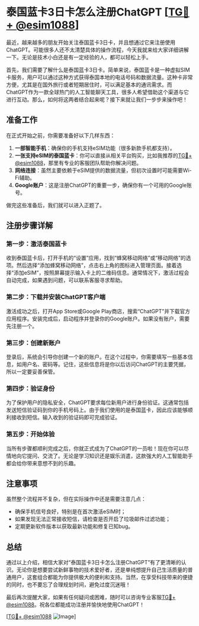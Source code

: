 # 泰国蓝卡3日卡怎么注册ChatGPT [[TG💪+ @esim1088](https://t.me/s/esim1088)]

最近，越来越多的朋友开始关注泰国蓝卡3日卡，并且想通过它来注册使用ChatGPT。可能很多人还不太清楚具体的操作流程，今天我就来给大家详细讲解一下。无论是技术小白还是有一定经验的人，都可以轻松上手。

首先，我们需要了解什么是泰国蓝卡3日卡。简单来说，泰国蓝卡是一种虚拟SIM卡服务，用户可以通过这种方式获得泰国本地的电话号码和数据流量。这种卡非常方便，尤其是在国外旅行或者短期居住时，可以满足基本的通讯需求。而ChatGPT作为一款全球热门的人工智能聊天工具，很多人希望借助这个渠道与它进行互动。那么，如何将这两者结合起来呢？接下来就让我们一步步来操作吧！

## 准备工作

在正式开始之前，你需要准备好以下几样东西：

1. **一部智能手机**：确保你的手机支持eSIM功能（很多新款手机都支持）。
2. **一张支持eSIM的泰国蓝卡**：你可以直接从相关平台购买，比如我推荐的[TG💪+ @esim1088](https://t.me/s/esim1088)，那里有专业的客服团队帮助你解决问题。
3. **网络连接**：虽然主要依赖于eSIM提供的数据流量，但初次设置时可能需要Wi-Fi辅助。
4. **Google账户**：这是注册ChatGPT的重要一步，确保你有一个可用的Google账号。

做完这些准备后，我们就可以进入正题了。

## 注册步骤详解

### 第一步：激活泰国蓝卡

收到泰国蓝卡后，打开手机的“设置”应用，找到“蜂窝移动网络”或“移动网络”的选项。然后选择“添加蜂窝移动网络”，点击右上角的图标进入管理页面。接着选择“添加eSIM”，按照屏幕提示输入卡上的二维码信息。通常情况下，激活过程会自动完成，如果遇到问题，可以联系客服寻求帮助。

### 第二步：下载并安装ChatGPT客户端

激活成功之后，打开App Store或Google Play商店，搜索“ChatGPT”并下载官方应用程序。安装完成后，启动程序并登录你的Google账户。如果没有账户，需要先注册一个。

### 第三步：创建新账户

登录后，系统会引导你创建一个新的账户。在这个过程中，你需要填写一些基本信息，如用户名、密码等。记住，这些信息将是你以后访问ChatGPT的主要凭据，所以一定要妥善保管。

### 第四步：验证身份

为了保护用户的隐私安全，ChatGPT要求每位新用户进行身份验证。这通常包括发送短信验证码到你的手机号码上。由于我们使用的是泰国蓝卡，因此应该能够顺利接收到短信。输入收到的验证码即可完成验证。

### 第五步：开始体验

当所有步骤都顺利完成之后，你就正式成为了ChatGPT的一员啦！现在你可以尽情地向它提问、交流了。无论是学习知识还是娱乐消遣，这款强大的人工智能助手都会给你带来意想不到的乐趣。

## 注意事项

虽然整个流程并不复杂，但在实际操作中还是需要注意几点：

- 确保手机信号良好，特别是在首次激活eSIM时；
- 如果发现无法正常接收短信，请检查是否开启了垃圾邮件过滤功能；
- 定期更新软件版本以获取最新功能和修复已知bug。

## 总结

通过以上介绍，相信大家对“泰国蓝卡3日卡怎么注册ChatGPT”有了更清晰的认识。无论你是想要尝试新鲜事物的技术爱好者，还是单纯想提升自己生活质量的普通用户，这套组合都能为你提供极大的便利和支持。当然，在享受科技带来的便捷的同时，也不要忘了合理规划时间，避免过度沉迷哦！

最后再次提醒大家，如果有任何疑问或困难，随时可以咨询专业客服[TG💪+ @esim1088](https://t.me/s/esim1088)。祝各位都能成功注册并愉快地使用ChatGPT！

[[TG💪+ @esim1088](https://t.me/s/esim1088) ![Image](https://i.postimg.cc/4NQfJmqS/Snipaste-2025-05-13-00-14-12.png)]